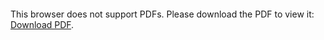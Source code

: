 <object data="http://ole.uff.br/wp-content/uploads/sites/419/2019/04/ECG-Manual-Pr%C3%A1tico-de-Eletrocardiograma-HCor.pdf" type="application/pdf" width="700px" height="700px">
    <embed src="http://ole.uff.br/wp-content/uploads/sites/419/2019/04/ECG-Manual-Pr%C3%A1tico-de-Eletrocardiograma-HCor.pdf">
        <p>This browser does not support PDFs. Please download the PDF to view it: <a href="http://ole.uff.br/wp-content/uploads/sites/419/2019/04/ECG-Manual-Pr%C3%A1tico-de-Eletrocardiograma-HCor.pdf">Download PDF</a>.</p>
    </embed>
</object>